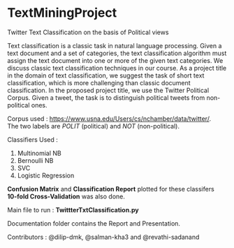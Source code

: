 # TextMiningProject

Twitter Text Classification on the basis of Political views 

Text classification is a classic task in natural language processing. Given a text document and a set of categories, the text classification algorithm must assign the text document into one or more of the given text categories. We discuss classic text classification techniques in our course. As a project title in the domain of text classification, we suggest the task of short text classification, which is more challenging than classic document classification. In the proposed project title, we use the Twitter Political Corpus. Given a tweet, the task is to distinguish political tweets from non-political ones.

Corpus used : https://www.usna.edu/Users/cs/nchamber/data/twitter/. <br>
The two labels are *POLIT* (political) and *NOT* (non-political).

Classifiers Used : 
 1. Multinomial NB
 2. Bernoulli NB
 3. SVC
 4. Logistic Regression 
 
**Confusion Matrix** and **Classification Report** plotted for these classifers <br>
**10-fold Cross-Validation** was also done.

Main file to run : **TwittterTxtClassification.py**

Documentation folder contains the Report and Presentation. 


Contributors :  @dilip-dmk, @salman-kha3 and @revathi-sadanand
